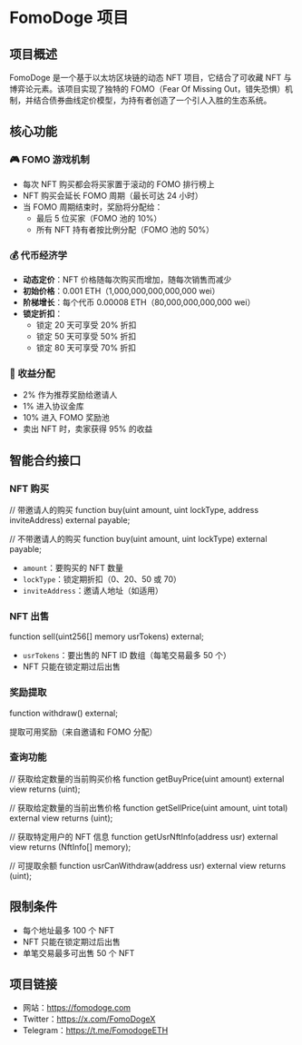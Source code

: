 # FomoDoge 项目

## 项目概述

FomoDoge 是一个基于以太坊区块链的动态 NFT 项目，它结合了可收藏 NFT 与博弈论元素。该项目实现了独特的 FOMO（Fear Of Missing Out，错失恐惧）机制，并结合债券曲线定价模型，为持有者创造了一个引人入胜的生态系统。

## 核心功能

### 🎮 FOMO 游戏机制
- 每次 NFT 购买都会将买家置于滚动的 FOMO 排行榜上
- NFT 购买会延长 FOMO 周期（最长可达 24 小时）
- 当 FOMO 周期结束时，奖励将分配给：
  - 最后 5 位买家（FOMO 池的 10%）
  - 所有 NFT 持有者按比例分配（FOMO 池的 50%）

### 💰 代币经济学
- **动态定价**：NFT 价格随每次购买而增加，随每次销售而减少
- **初始价格**：0.001 ETH（1,000,000,000,000,000 wei）
- **阶梯增长**：每个代币 0.00008 ETH（80,000,000,000,000 wei）
- **锁定折扣**：
  - 锁定 20 天可享受 20% 折扣
  - 锁定 50 天可享受 50% 折扣
  - 锁定 80 天可享受 70% 折扣

### 💸 收益分配
- 2% 作为推荐奖励给邀请人
- 1% 进入协议金库
- 10% 进入 FOMO 奖励池
- 卖出 NFT 时，卖家获得 95% 的收益

## 智能合约接口

### NFT 购买

// 带邀请人的购买
function buy(uint amount, uint lockType, address inviteAddress) external payable;

// 不带邀请人的购买
function buy(uint amount, uint lockType) external payable;

- `amount`：要购买的 NFT 数量
- `lockType`：锁定期折扣（0、20、50 或 70）
- `inviteAddress`：邀请人地址（如适用）

### NFT 出售

function sell(uint256[] memory usrTokens) external;

- `usrTokens`：要出售的 NFT ID 数组（每笔交易最多 50 个）
- NFT 只能在锁定期过后出售

### 奖励提取

function withdraw() external;

提取可用奖励（来自邀请和 FOMO 分配）

### 查询功能

// 获取给定数量的当前购买价格
function getBuyPrice(uint amount) external view returns (uint);

// 获取给定数量的当前出售价格
function getSellPrice(uint amount, uint total) external view returns (uint);

// 获取特定用户的 NFT 信息
function getUsrNftInfo(address usr) external view returns (NftInfo[] memory);

// 可提取余额
function usrCanWithdraw(address usr) external view returns (uint);

## 限制条件
- 每个地址最多 100 个 NFT
- NFT 只能在锁定期过后出售
- 单笔交易最多可出售 50 个 NFT

## 项目链接
- 网站：https://fomodoge.com
- Twitter：https://x.com/FomoDogeX
- Telegram：https://t.me/FomodogeETH